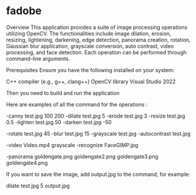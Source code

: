 # fadobe

Overview
This application provides a suite of image processing operations utilizing OpenCV. The functionalities include image dilation, erosion, resizing, lightening, darkening, edge detection, panorama creation, rotation, Gaussian blur application, grayscale conversion, auto contrast, video processing, and face detection. Each operation can be performed through command-line arguments.

Prerequisites
Ensure you have the following installed on your system:

C++ compiler (e.g., g++, clang++)
OpenCV library
Visual Studio 2022


Then you need to build and run the application

Here are examples of all the command for the operations :

-canny test.jpg 100 200
-dilate test.jpg 5
-erode test.jpg 3
-resize test.jpg 0.5
-lighten test.jpg 50
-darken test.jpg -50

-rotate test.jpg 45
-blur test.jpg 15
-grayscale test.jpg
-autocontrast test.jpg

-video Video.mp4 grayscale
-recognize FaceGIMP.jpg

-panorama goldengate.png goldengate2.png goldengate3.png goldengate4.png

If you want to save the image, add output.jpg to the command, for example:

dilate test.jpg 5 output.jpg

